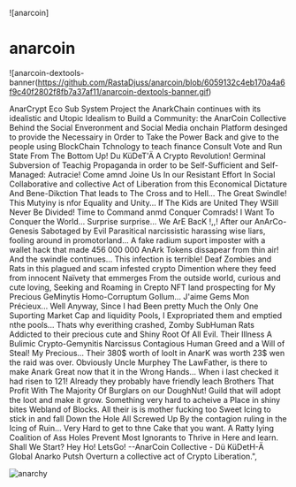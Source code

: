 ![anarcoin]

# anarcoin 

![anarcoin-dextools-banner(https://github.com/RastaDjuss/anarcoin/blob/6059132c4eb170a4a6f9c40f2802f8fb7a37af11/anarcoin-dextools-banner.gif)

 AnarCrypt Eco Sub System Project the AnarkChain continues with its idealistic and Utopic Idealism to Build a Community: the AnarCoin Collective Behind the Social Enveronment and Social Media onchain Platform desinged to provide the Necessairy in Order to Take the Power Back and give to the people using BlockChain Tchnology to teach finance Consult Vote and Run State From The Bottom Up! Du KüDeT'Ä   A Crypto Revolution! Germinal Subversion of Teachig Propaganda in order to be Self-Sufficient and Self-Managed: Autracie! Come amnd Joine Us In our Resistant Effort In Social Collaborative and collective Act of Liberation from this Economical Dictature And Bene-Dikction That leads to The Cross and to Hell... The Great Swindle! This Mutyiny is nfor Equality and Unity... If The Kids are United They WSill Never Be Divided! Time to Command anmd Conquer Comrads! I Want To Conquer the World... Surprise surprise... We ArE BacK !,,! After our AnArCo-Genesis Sabotaged by Evil Parasitical narcissistic harassing wise liars, fooling around in promotorland... A fake radium suport imposter with a wallet hack that made 456 000 000 AnArk Tokens dissapear from thin air! And the swindle continues... This infection is terrible! Deaf Zombies and Rats in this plagued and scam infested crypto Dimention where they feed from innocent Naïvety that emmerges From the outside world, curious and cute loving, Seeking and Roaming in Crepto NFT land prospecting for My Precious GeMinytis Homo-Corruptum Gollum... J'aime Gems Mon Précieux... Well Anyway, Since I had Been pretty Much the Only One Suporting Market Cap and liquidity Pools, I Expropriated them and emptied nthe pools... Thats why everithing crashed, Zomby SubHuman Rats Addicted to their precious cute and Shiny Root Of All Evil. Their Illness A Bulimic Crypto-Gemynitis Narcissus Contagious Human Greed and a Will of Steal! My Precious... Their 380$ worth of loolt in AnarK was worth 23$ wen the raid was over. Obviously Uncle Murphey  The LawFather, is there to make Anark Great now that it in the Wrong Hands... When i last checked it had risen to 121! Already they probably have friendly leach Brothers That Profit With The Majority Of Burglars on our DoughNut! Guild  that will adopt the loot and make it grow. Something very hard to acheive a Place in shiny bites Webland of Blocks. All their is is mother fucking too Sweet Icing to stick in and fall Down the Hole All Screwed Up By the contagion ruling  in the Icing of Ruin... Very Hard  to get to thne Cake that  you want. A Ratty lying Coalition of Ass Holes Prevent Most Ignorants to Thrive in Here and learn. Shall We Start? Hey Ho! LetsGo! --AnarCoin Collective - Dü KüDetH-Ä Global Anarko Putsh Overturn a collective act of Crypto Liberation.",
 
![anarchy](https://github.com/RastaDjuss/anarcoin/blob/0a8e6853457d779d1cb928996778a339f23f0d67/AnArKi.gif?raw=true)
